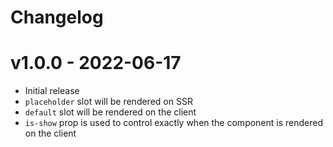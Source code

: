 # Changelog

# v1.0.0 - 2022-06-17
- Initial release
- `placeholder` slot will be rendered on SSR
- `default` slot will be rendered on the client 
- `is-show` prop is used to control exactly when the component is rendered on the client




